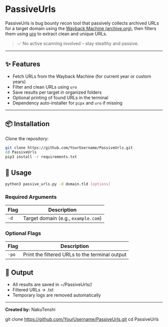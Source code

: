 # PassiveUrls

PassiveUrls is bug bounty recon tool that passively collects archived URLs for a target domain using the [Wayback Machine (archive.org)](https://archive.org/), then filters them using [uro](https://github.com/s0md3v/uro) to extract clean and unique URLs.

> ✅ No active scanning involved – stay stealthy and passive.

---

## ✨ Features

- Fetch URLs from the Wayback Machine (for current year or custom years)
- Filter and clean URLs using `uro`
- Save results per target in organized folders
- Optional printing of found URLs in the terminal
- Dependency auto-installer for `pipx` and `uro` if missing

---

## 📦 Installation

Clone the repository:

```bash
git clone https://github.com/YourUsername/PassiveUrls.git
cd PassiveUrls
pip3 install -r requirements.txt
```

## 🚀 Usage
```bash
python3 passive_urls.py -d domain.tld [options]
```

### Required Arguments

| Flag | Description |
|------|-------------|
| `-d` | Target domain (e.g., `example.com`) |

### Optional Flags

| Flag        | Description                                    |
|-------------|------------------------------------------------|
| `-po`       | Print the filtered URLs to the terminal output |

## 📂 Output
- All results are saved in ~/PassiveUrls/<target>/
- Filtered URLs → <target>.txt
- Temporary logs are removed automatically

---
**Created by:** NakuTenshi

git clone https://github.com/YourUsername/PassiveUrls.git
cd PassiveUrls
